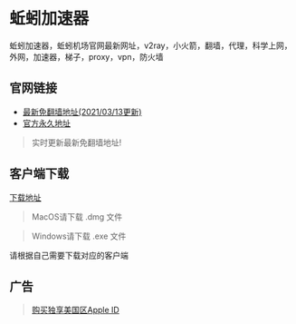 # 蚯蚓加速器
蚯蚓加速器，蚯蚓机场官网最新网址，v2ray，小火箭，翻墙，代理，科学上网，外网，加速器，梯子，proxy，vpn，防火墙

## 官网链接
- [最新免翻墙地址(2021/03/13更新)](https://qiuyin.xyz)
- [官方永久地址](https://qiuyin.co)

> 实时更新最新免翻墙地址!

## 客户端下载

[下载地址](https://v2ray.tawk.help/article/download)

> MacOS请下载 .dmg 文件

> Windows请下载 .exe 文件


请根据自己需要下载对应的客户端

## 广告
> <a target="_blank" href="https://garygeng.net/appleid/">购买独享美国区Apple ID</a>
